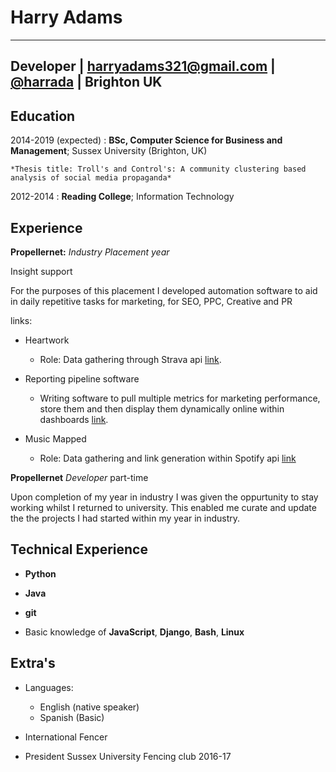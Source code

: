 Harry Adams
============

-------------------     ----------------------------
Developer              | harryadams321@gmail.com | 
[@harrada](https://twitter.com/harrada37)               | Brighton 
UK 
----------------------------

Education
---------

2014-2019 (expected)
:   **BSc, Computer Science for Business and Management**; Sussex University (Brighton, UK)

    *Thesis title: Troll's and Control's: A community clustering based analysis of social media propaganda* 

2012-2014
:   **Reading College**; 
    Information Technology

Experience
----------

**Propellernet:**
*Industry Placement year*

Insight support

For the purposes of this placement I developed automation software to aid in daily repetitive tasks for marketing, for SEO, PPC, Creative and PR

links:

* Heartwork
    * Role: Data gathering through Strava api [link](https://www.propellernet.co.uk/evans-cycles-in-support-of-the-british-heart-foundation-presents-heartwork/).

* Reporting pipeline software
    * Writing software to pull multiple metrics for marketing performance, store them and then display them dynamically online within dashboards [link](https://www.propellernet.co.uk/evans-cycles-in-support-of-the-british-heart-foundation-presents-heartwork/).

* Music Mapped
    * Role: Data gathering and link generation within Spotify api [link](https://www.celebritycruises.co.uk/music-mapped/)

**Propellernet**
*Developer*
part-time

Upon completion of my year in industry I was given the oppurtunity to stay working whilst I returned to university. This enabled me curate and update the the projects I had started within my year in industry.


Technical Experience
--------------------

 *  **Python** 

 *  **Java** 

 *  **git**


 *  Basic knowledge of **JavaScript**, **Django**, **Bash**, **Linux**


Extra's
----------------------------------------

* Languages:

     * English (native speaker)
     * Spanish (Basic) 

* International Fencer 

* President Sussex University Fencing club 2016-17 

